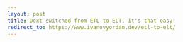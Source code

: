 ```yaml
---
layout: post
title: Dext switched from ETL to ELT, it's that easy!
redirect_to: https://www.ivanovyordan.dev/etl-to-elt/
---
```

